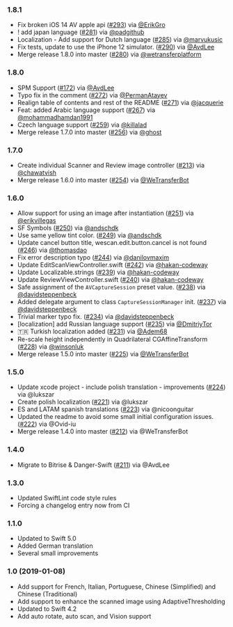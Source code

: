 ### 1.8.1
- Fix broken iOS 14 AV apple api ([#293](https://github.com/WeTransfer/WeScan/pull/293)) via [@ErikGro](https://github.com/ErikGro)
- ! add japan language ([#281](https://github.com/WeTransfer/WeScan/pull/281)) via [@padgithub](https://github.com/padgithub)
- Localization - Add support for Dutch language ([#285](https://github.com/WeTransfer/WeScan/pull/285)) via [@marvukusic](https://github.com/marvukusic)
- Fix tests, update to use the iPhone 12 simulator. ([#290](https://github.com/WeTransfer/WeScan/pull/290)) via [@AvdLee](https://github.com/AvdLee)
- Merge release 1.8.0 into master ([#280](https://github.com/WeTransfer/WeScan/pull/280)) via [@wetransferplatform](https://github.com/wetransferplatform)

### 1.8.0
- SPM Support ([#172](https://github.com/WeTransfer/WeScan/issues/172)) via [@AvdLee](https://github.com/AvdLee)
- Typo fix in the comment ([#272](https://github.com/WeTransfer/WeScan/pull/272)) via [@PermanAtayev](https://github.com/PermanAtayev)
- Realign table of contents and rest of the README ([#271](https://github.com/WeTransfer/WeScan/pull/271)) via [@jacquerie](https://github.com/jacquerie)
- Feat: added Arabic language support ([#267](https://github.com/WeTransfer/WeScan/pull/267)) via [@mohammadhamdan1991](https://github.com/mohammadhamdan1991)
- Czech language support ([#259](https://github.com/WeTransfer/WeScan/pull/259)) via [@killalad](https://github.com/killalad)
- Merge release 1.7.0 into master ([#256](https://github.com/WeTransfer/WeScan/pull/256)) via [@ghost](https://github.com/ghost)

### 1.7.0
- Create individual Scanner and Review image controller ([#213](https://github.com/WeTransfer/WeScan/pull/213)) via [@chawatvish](https://github.com/chawatvish)
- Merge release 1.6.0 into master ([#254](https://github.com/WeTransfer/WeScan/pull/254)) via [@WeTransferBot](https://github.com/WeTransferBot)

### 1.6.0
- Allow support for using an image after instantiation ([#251](https://github.com/WeTransfer/WeScan/pull/251)) via [@erikvillegas](https://github.com/erikvillegas)
- SF Symbols ([#250](https://github.com/WeTransfer/WeScan/pull/250)) via [@andschdk](https://github.com/andschdk)
- Use same yellow tint color. ([#249](https://github.com/WeTransfer/WeScan/pull/249)) via [@andschdk](https://github.com/andschdk)
- Update cancel button title, wescan.edit.button.cancel is not found ([#246](https://github.com/WeTransfer/WeScan/pull/246)) via [@thomasdao](https://github.com/thomasdao)
- Fix error description typo ([#244](https://github.com/WeTransfer/WeScan/pull/244)) via [@danilovmaxim](https://github.com/danilovmaxim)
- Update EditScanViewController.swift ([#242](https://github.com/WeTransfer/WeScan/pull/242)) via [@hakan-codeway](https://github.com/hakan-codeway)
- Update Localizable.strings ([#239](https://github.com/WeTransfer/WeScan/pull/239)) via [@hakan-codeway](https://github.com/hakan-codeway)
- Update ReviewViewController.swift ([#240](https://github.com/WeTransfer/WeScan/pull/240)) via [@hakan-codeway](https://github.com/hakan-codeway)
- Safe assignment of the `AVCaptureSession` preset value. ([#238](https://github.com/WeTransfer/WeScan/pull/238)) via [@davidsteppenbeck](https://github.com/davidsteppenbeck)
- Added delegate argument to class `CaptureSessionManager` init. ([#237](https://github.com/WeTransfer/WeScan/pull/237)) via [@davidsteppenbeck](https://github.com/davidsteppenbeck)
- Trivial marker typo fix. ([#234](https://github.com/WeTransfer/WeScan/pull/234)) via [@davidsteppenbeck](https://github.com/davidsteppenbeck)
- [localization] add Russian language support ([#235](https://github.com/WeTransfer/WeScan/pull/235)) via [@DmitriyTor](https://github.com/DmitriyTor)
- 🇹🇷 Turkish localization added ([#231](https://github.com/WeTransfer/WeScan/pull/231)) via [@Adem68](https://github.com/Adem68)
- Re-scale height independently in Quadrilateral CGAffineTransform ([#228](https://github.com/WeTransfer/WeScan/pull/228)) via [@winsonluk](https://github.com/winsonluk)
- Merge release 1.5.0 into master ([#225](https://github.com/WeTransfer/WeScan/pull/225)) via [@WeTransferBot](https://github.com/WeTransferBot)

### 1.5.0
- Update xcode project - include polish translation - improvements ([#224](https://github.com/WeTransfer/WeScan/pull/224)) via @lukszar
- Create polish localization ([#221](https://github.com/WeTransfer/WeScan/pull/221)) via @lukszar
- ES and LATAM spanish translations ([#223](https://github.com/WeTransfer/WeScan/pull/223)) via @nicoonguitar
- Updated the readme to avoid some small initial configuration issues. ([#222](https://github.com/WeTransfer/WeScan/pull/222)) via @Ovid-iu
- Merge release 1.4.0 into master ([#212](https://github.com/WeTransfer/WeScan/pull/212)) via @WeTransferBot

### 1.4.0

- Migrate to Bitrise & Danger-Swift ([#211](https://github.com/WeTransfer/WeScan/pull/211)) via @AvdLee

### 1.3.0
- Updated SwiftLint code style rules
- Forcing a changelog entry now from CI

### 1.1.0

- Updated to Swift 5.0
- Added German translation
- Several small improvements

### 1.0 (2019-01-08)

- Add support for French, Italian, Portuguese, Chinese (Simplified) and Chinese (Traditional)
- Add support to enhance the scanned image using AdaptiveThresholding 
- Updated to Swift 4.2
- Add auto rotate, auto scan, and Vision support
